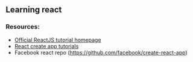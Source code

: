 ## Learning react
### Resources:
- [Official ReactJS tutorial homepage](https://reactjs.org/tutorial/tutorial.html)
- [React create app tutorials](https://reactjs.org/docs/create-a-new-react-app.html#create-react-app)
- Facebook react repo (https://github.com/facebook/create-react-app)
